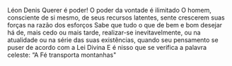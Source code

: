 Léon Denis
Querer é poder! O poder da vontade é ilimitado O homem, consciente de si mesmo, de seus recursos latentes, sente crescerem suas forças na razão dos esforços Sabe que tudo o que de bem e bom desejar há de, mais cedo ou mais tarde, realizar-se inevitavelmente, ou na atualidade ou na série das suas existências, quando seu pensamento se puser de acordo com a Lei Divina E é nisso que se verifica a palavra celeste: “A Fé transporta montanhas"
